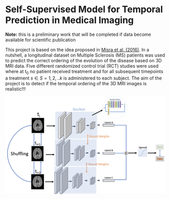 # Self-Supervised Model for Temporal Prediction in Medical Imaging
**Note:** this is a preliminary work that will be completed if data become available for scientific publication

This project is based on the idea proposed in [Misra et al. (2016)](https://arxiv.org/pdf/1603.08561.pdf). In a nutshell, a longitudinal dataset on Multiple Sclerosis (MS) patients was used to predict the correct ordering of the evolution of the disease based on 3D MRI data. Five different randomized control trial (RCT) studies were used where at t<sub>0</sub> no patient received treatment and for all subsequent timepoints a treatment $s \in S = {1,2,..k}$ is administered to each subject. The aim of the project is to detect if the temporal ordering of the 3D MRI images is realistic!!! 

![alt text](https://github.com/BerardinoB/TemporalSSL_Medical/blob/main/Images/Diagram_Model.png)
